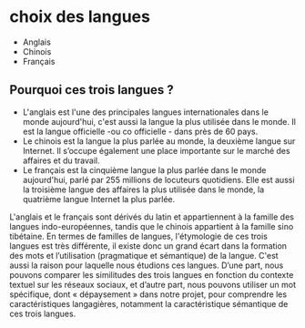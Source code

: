 # choix des langues
- Anglais
- Chinois
- Français

## Pourquoi ces trois langues ?
- L'anglais est l'une des principales langues internationales dans le monde aujourd'hui, c'est aussi la langue la plus utilisée dans le monde. Il est la langue officielle -ou co officielle - dans près de 60 pays.
- Le chinois est la langue la plus parlée au monde, la deuxième langue sur Internet. Il s’occupe également une place importante sur le marché des affaires et du travail. 
- Le français est la cinquième langue la plus parlée dans le monde aujourd'hui, parlé par 255 millions de locuteurs quotidiens. Elle est aussi la troisième langue des affaires la plus utilisée dans le monde, la quatrième langue Internet la plus parlée.  

L'anglais et le français sont dérivés du latin et appartiennent à la famille des langues indo-européennes, tandis que le chinois appartient à la famille sino tibétaine. En termes de familles de langues, l'étymologie de ces trois langues est très différente, il existe donc un grand écart dans la formation des mots et l’utilisation (pragmatique et sémantique) de la langue. C'est aussi la raison pour laquelle nous étudions ces langues. D’une part, nous pouvons comparer les similitudes des trois langues en fonction du contexte textuel sur les réseaux sociaux, et d’autre part, nous pouvons utiliser un mot spécifique, dont « dépaysement » dans notre projet, pour comprendre les caractéristiques langagières, notamment la caractéristique sémantique de ces trois langues.
